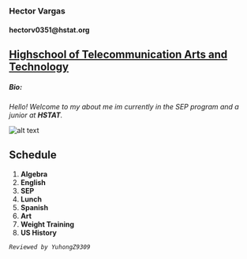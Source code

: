 ### Hector Vargas  
####   __hectorv0351@hstat.org__  
## [Highschool of Telecommunication Arts and Technology](http://www.hstat.org/)

##### ___Bio:___ 
_Hello! Welcome to my about me im currently in the SEP program and a junior at **HSTAT**._  

![alt text](https://i.pinimg.com/originals/2d/12/1b/2d121b7a402498039b717b7c95284b3e.gif) 


## Schedule  
1. __Algebra__  
2. __English__  
3. __SEP__  
4. __Lunch__  
5. __Spanish__  
6. __Art__  
7. __Weight Training__  
8. __US History__  

  
_``` Reviewed by YuhongZ9309 ```_




